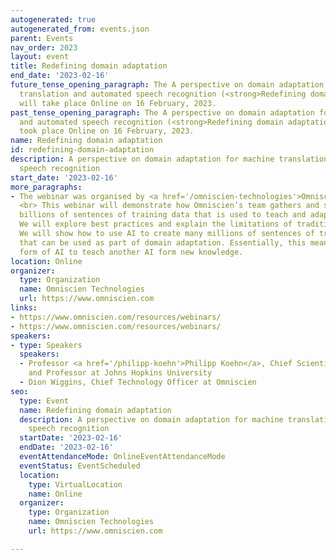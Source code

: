 ```yaml
---
autogenerated: true
autogenerated_from: events.json
parent: Events
nav_order: 2023
layout: event
title: Redefining domain adaptation
end_date: '2023-02-16'
future_tense_opening_paragraph: The A perspective on domain adaptation for machine
  translation and automated speech recognition (<strong>Redefining domain adaptation</strong>)
  will take place Online on 16 February, 2023.
past_tense_opening_paragraph: The A perspective on domain adaptation for machine translation
  and automated speech recognition (<strong>Redefining domain adaptation</strong>)
  took place Online on 16 February, 2023.
name: Redefining domain adaptation
id: redefining-domain-adaptation
description: A perspective on domain adaptation for machine translation and automated
  speech recognition
start_date: '2023-02-16'
more_paragraphs:
- The webinar was organised by <a href='/omniscien-technologies'>Omniscien</a>.
  <br> This webinar will demonstrate how Omniscien’s team gathers and synthesizes
  billions of sentences of training data that is used to teach and adapt AI systems.
  We will explore best practices and explain the limitations of traditional approaches.
  We will show how to use AI to create many millions of sentences of training data
  that can be used as part of domain adaptation. Essentially, this means using one
  form of AI to teach another AI form new knowledge.
location: Online
organizer:
  type: Organization
  name: Omniscien Technologies
  url: https://www.omniscien.com
links:
- https://www.omniscien.com/resources/webinars/
- https://www.omniscien.com/resources/webinars/
speakers:
- type: Speakers
  speakers:
  - Professor <a href='/philipp-koehn'>Philipp Koehn</a>, Chief Scientist at Omniscien
    and Professor at Johns Hopkins University
  - Dion Wiggins, Chief Technology Officer at Omniscien
seo:
  type: Event
  name: Redefining domain adaptation
  description: A perspective on domain adaptation for machine translation and automated
    speech recognition
  startDate: '2023-02-16'
  endDate: '2023-02-16'
  eventAttendanceMode: OnlineEventAttendanceMode
  eventStatus: EventScheduled
  location:
    type: VirtualLocation
    name: Online
  organizer:
    type: Organization
    name: Omniscien Technologies
    url: https://www.omniscien.com

---
```


